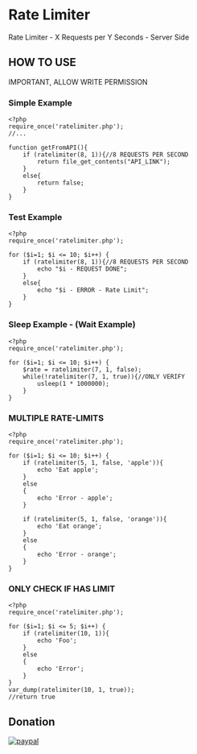 # Rate Limiter
Rate Limiter - X Requests per Y Seconds - Server Side

## HOW TO USE
IMPORTANT, ALLOW WRITE PERMISSION

### Simple Example
```
<?php
require_once('ratelimiter.php');
//...

function getFromAPI(){
	if (ratelimiter(8, 1)){//8 REQUESTS PER SECOND
		return file_get_contents("API_LINK");
	}
	else{
		return false;
	}
}
```

### Test Example
```
<?php
require_once('ratelimiter.php');

for ($i=1; $i <= 10; $i++) { 
	if (ratelimiter(8, 1)){//8 REQUESTS PER SECOND
		echo "$i - REQUEST DONE";
	}
	else{
		echo "$i - ERROR - Rate Limit";
	}	
}
```


### Sleep Example - (Wait Example)
```
<?php
require_once('ratelimiter.php');

for ($i=1; $i <= 10; $i++) { 
	$rate = ratelimiter(7, 1, false);
	while(!ratelimiter(7, 1, true)){//ONLY VERIFY
		usleep(1 * 1000000);
	}
}
```

### MULTIPLE RATE-LIMITS
```
<?php
require_once('ratelimiter.php');

for ($i=1; $i <= 10; $i++) {
	if (ratelimiter(5, 1, false, 'apple')){
		echo 'Eat apple';
	}
	else
	{
		echo 'Error - apple';
	}

	if (ratelimiter(5, 1, false, 'orange')){
		echo 'Eat orange';
	}
	else
	{
		echo 'Error - orange';
	}
}
```


### ONLY CHECK IF HAS LIMIT
```
<?php
require_once('ratelimiter.php');

for ($i=1; $i <= 5; $i++) {
	if (ratelimiter(10, 1)){
		echo 'Foo';
	}
	else
	{
		echo 'Error';
	}
}
var_dump(ratelimiter(10, 1, true));
//return true
```



## Donation
[![paypal](https://www.paypalobjects.com/en_US/i/btn/btn_donateCC_LG.gif)](https://www.paypal.com/cgi-bin/webscr?cmd=_s-xclick&hosted_button_id=3LFNY252324HC&source=url)
